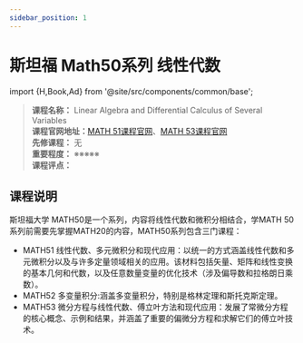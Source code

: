 ```yaml
---
sidebar_position: 1
---
```


# 斯坦福 Math50系列 线性代数
import {H,Book,Ad} from '@site/src/components/common/base';




>**课程名称：** Linear Algebra and Differential Calculus of Several Variables      
**课程官网地址：**[MATH 51课程官网](https://web.stanford.edu/class/math51/)、[MATH 53课程官网](http://web.stanford.edu/class/math53/cgi-bin/p53.pl)        
**先修课程：** 无  
**重要程度：** ※※※※※  
**课程评点：** 

## 课程说明
斯坦福大学 MATH50是一个系列，内容将线性代数和微积分相结合，学MATH 50系列前需要先掌握MATH20的内容，MATH50系列包含三门课程：

- MATH51 线性代数、多元微积分和现代应用：以统一的方式涵盖线性代数和多元微积分以及与许多定量领域相关的应用。该材料包括矢量、矩阵和线性变换的基本几何和代数，以及任意数量变量的优化技术（涉及偏导数和拉格朗日乘数）。
- MATH52 多变量积分:涵盖多变量积分，特别是格林定理和斯托克斯定理。
- MATH53 微分方程与线性代数、傅立叶方法和现代应用：发展了常微分方程的核心概念、示例和结果，并涵盖了重要的偏微分方程和求解它们的傅立叶技术。



<Comment></Comment>
